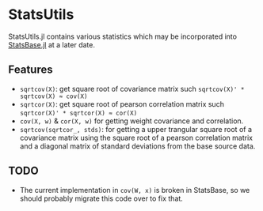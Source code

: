 # StatsUtils

StatsUtils.jl contains various statistics which may be incorporated into [StatsBase.jl](https://github.com/JuliaStats/StatsBase.jl) at a later date.

## Features

* `sqrtcov(X)`: get square root of covariance matrix such `sqrtcov(X)' * sqrtcov(X) ≈ cov(X)`
* `sqrtcor(X)`: get square root of pearson correlation matrix such `sqrtcor(X)' * sqrtcor(X) ≈ cor(X)`
* `cov(X, w)` & `cor(X, w)` for getting weight covariance and correlation.
* `sqrtcov(sqrtcor_, stds)`: for getting a upper trangular square root of a covariance matrix using the square root of a pearson correlation matrix and a diagonal matrix of standard deviations from the base source data.

## TODO

* The current implementation in `cov(W, x)` is broken in StatsBase, so we should probably migrate this code over to fix that.
